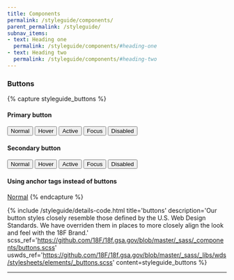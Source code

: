 ```yaml
---
title: Components
permalink: /styleguide/components/
parent_permalink: /styleguide/
subnav_items:
- text: Heading one
  permalink: /styleguide/components/#heading-one
- text: Heading two
  permalink: /styleguide/components/#heading-two
---
```


### Buttons

{% capture styleguide_buttons %}
#### Primary button
<section class="usa-grid">
  <button class="usa-button">Normal</button>
  <button class="usa-button usa-button-hover">Hover</button>
  <button class="usa-button usa-button-active">Active</button>
  <button class="usa-button usa-button-focus">Focus</button>
  <button class="usa-button usa-button-disabled">Disabled</button>
</section>

#### Secondary button
<section class="background-dark usa-grid">
  <button class="usa-button usa-button-secondary">Normal</button>
  <button class="usa-button-hover usa-button-secondary">Hover</button>
  <button class="usa-button-active usa-button-secondary">Active</button>
  <button class="usa-button-focus usa-button-secondary">Focus</button>
  <button class="usa-button-disabled usa-button-secondary">Disabled</button>
</section>

#### Using anchor tags instead of buttons
<a class="usa-button usa-button-secondary" href="{{ dead_end_link }}">Normal</a>
{% endcapture %}


{% include /styleguide/details-code.html
   title='buttons'
   description='Our button styles closely resemble those defined by the U.S. Web Design Standards. We have overriden them in places to more closely align the look and feel with the 18F Brand.'
   scss_ref='https://github.com/18F/18f.gsa.gov/blob/master/_sass/_components/buttons.scss'
   uswds_ref='https://github.com/18F/18f.gsa.gov/blob/master/_sass/_libs/wds/stylesheets/elements/_buttons.scss'
   content=styleguide_buttons
%}

---
